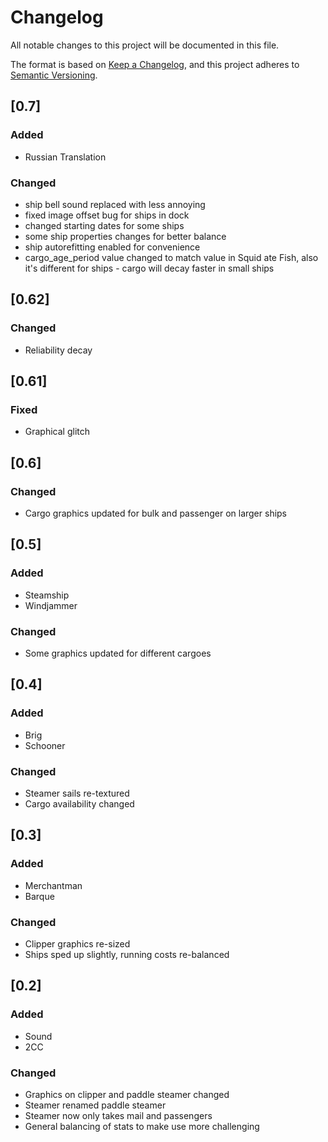 # Changelog

All notable changes to this project will be documented in this file.

The format is based on [Keep a Changelog](https://keepachangelog.com/en/1.0.0/),
and this project adheres to [Semantic Versioning](https://semver.org/spec/v2.0.0.html).

<!--
## [Unreleased]

### Added 
### Changed
### Fixed
-->
## [0.7]

### Added 
- Russian Translation
### Changed
- ship bell sound replaced with less annoying
- fixed image offset bug for ships in dock
- changed starting dates for some ships
- some ship properties changes for better balance
- ship autorefitting enabled for convenience
- cargo_age_period value changed to match value in Squid ate Fish, also it's different for ships - cargo will decay faster in small ships


## [0.62]

### Changed
 - Reliability decay 

## [0.61]

### Fixed
 - Graphical glitch 

## [0.6]

### Changed
 - Cargo graphics updated for bulk and passenger on larger ships


## [0.5]

### Added 
- Steamship
- Windjammer
### Changed
 - Some graphics updated for different cargoes

## [0.4]

### Added 
- Brig
- Schooner
### Changed
 - Steamer sails re-textured
 - Cargo availability changed


## [0.3]

### Added 
 - Merchantman
 - Barque
### Changed
 - Clipper graphics re-sized
 - Ships sped up slightly, running costs re-balanced


## [0.2]

### Added 
 - Sound
 - 2CC
### Changed
 - Graphics on clipper and paddle steamer changed
 - Steamer renamed paddle steamer
 - Steamer now only takes mail and passengers
 - General balancing of stats to make use more challenging
